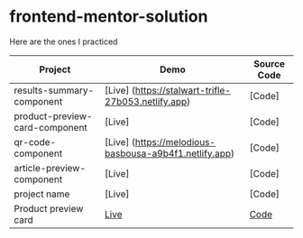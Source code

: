 # frontend-mentor-solution
Here are the ones I practiced

Project | Demo | Source Code
| ----------- | ----------- | ----------- |
|results-summary-component  |  [Live] (https://stalwart-trifle-27b053.netlify.app)  |  [Code]
|product-preview-card-component | [Live] | [Code]
|qr-code-component | [Live] (https://melodious-basbousa-a9b4f1.netlify.app) | [Code] 
|article-preview-component | [Live] | [Code]
|project name | [Live] | [Code]
| Product preview card  |  [Live](https://frontendmentor-product-preview-card.netlify.app)  | [Code](https://github.com/Annie-Chien/frontend-mentor-solution/tree/product-preview-card) |

